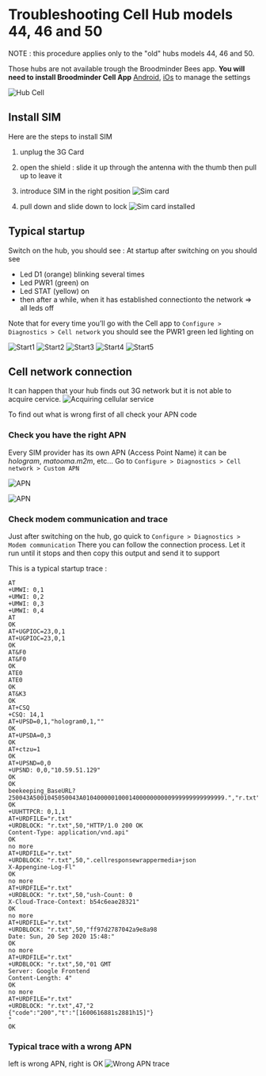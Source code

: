 # Troubleshooting Cell Hub models 44, 46 and 50

NOTE : this procedure applies only to the "old" hubs models 44, 46 and 50.

Those hubs are not available trough the Broodminder Bees app. **You will need to install Broodminder Cell App** [Android](https://play.google.com/store/apps/details?id=com.broodminder.cell&hl=en_US&gl=US), [iOs](https://play.google.com/store/apps/details?id=com.broodminder.cell&hl=en_US&gl=US) to manage the settings



![Hub Cell](./images/hub_gsm_old.png)


## Install SIM
Here are the steps to install SIM
1. unplug the 3G Card
2. open the shield : slide it up through the antenna with the thumb then pull up to leave it
3. introduce SIM in the right position
![Sim card](./images/chub/IMG_7755.JPG#mediumImg)

4. pull down and slide down to lock
![Sim card installed](./images/chub/IMG_7757.JPG#mediumImg)



## Typical startup
Switch on the hub,
you should see :
At startup after switching on you should see
- Led D1 (orange) blinking several times
- Led PWR1 (green) on
- Led STAT (yellow) on
- then after a while, when it has established connectionto the network => all leds off

Note that for every time you’ll go with the Cell app to `Configure > Diagnostics > Cell network` you should see the PWR1 green led lighting on

![Start1](./images/chub/start1.JPG#mediumImg)
![Start2](./images/chub/start2.JPG#mediumImg)
![Start3](./images/chub/start3.JPG#mediumImg)
![Start4](./images/chub/start4.JPG#mediumImg)
![Start5](./images/chub/start5.JPG#mediumImg)



## Cell network connection
It can happen that your hub finds out 3G network but it is not able to acquire cervice. 
![Acquiring cellular service](./images/chub/IMG_7749.JPG#mediumImg)

To find out what is wrong first of all check your APN code

### Check you have the right APN
Every SIM provider has its own APN (Access Point Name) it can be *hologram*, *matooma.m2m*, etc...
Go to `Configure > Diagnostics > Cell network > Custom APN`

![APN](./images/chub/IMG_7758.PNG#mediumImg)

![APN](./images/chub/IMG_7759.PNG#mediumImg)



### Check modem communication and trace
Just after switching on the hub, go quick to `Configure > Diagnostics > Modem communication` There you can follow the connection process. Let it run until it stops and then copy this output and send it to support

This is a typical startup trace :
````
AT
+UMWI: 0,1
+UMWI: 0,2
+UMWI: 0,3
+UMWI: 0,4
AT
OK
AT+UGPIOC=23,0,1
AT+UGPIOC=23,0,1
OK
AT&F0
AT&F0
OK
ATE0
ATE0
OK
AT&K3
OK
AT+CSQ
+CSQ: 14,1
AT+UPSD=0,1,"hologram0,1,""
OK
AT+UPSDA=0,3
OK
AT+ctzu=1
OK
AT+UPSND=0,0
+UPSND: 0,0,"10.59.51.129"
OK
OK
beekeeping_BaseURL?250043A5001045050043A0104000001000140000000000999999999999999.","r.txt"
OK
+UUHTTPCR: 0,1,1
AT+URDFILE="r.txt"
+URDBLOCK: "r.txt",50,"HTTP/1.0 200 OK
Content-Type: application/vnd.api"
OK
no more
AT+URDFILE="r.txt"
+URDBLOCK: "r.txt",50,".cellresponsewrappermedia+json
X-Appengine-Log-Fl"
OK
no more
AT+URDFILE="r.txt"
+URDBLOCK: "r.txt",50,"ush-Count: 0
X-Cloud-Trace-Context: b54c6eae28321"
OK
no more
AT+URDFILE="r.txt"
+URDBLOCK: "r.txt",50,"ff97d2787042a9e8a98
Date: Sun, 20 Sep 2020 15:48:"
OK
no more
AT+URDFILE="r.txt"
+URDBLOCK: "r.txt",50,"01 GMT
Server: Google Frontend
Content-Length: 4"
OK
no more
AT+URDFILE="r.txt"
+URDBLOCK: "r.txt",47,"2
{"code":"200","t":"[1600616881s2881h15]"}
"
OK
````

### Typical trace with a wrong APN 
left is wrong APN, right is OK
![Wrong APN trace](./images/chub/wrong_apn_trace.png#mediumImg)
